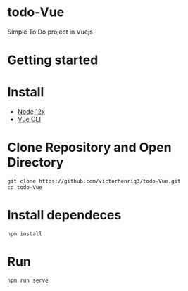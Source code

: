 # todo-Vue
Simple To Do project in Vuejs

# Getting started

# Install
- [Node 12x](https://nodejs.org/en/)
- [Vue CLI](https://cli.vuejs.org/)

# Clone Repository and Open Directory
```shell
git clone https://github.com/victorhenriq3/todo-Vue.git
cd todo-Vue
```
# Install dependeces
```shell
npm install
```
# Run
```shell
npm run serve
```
